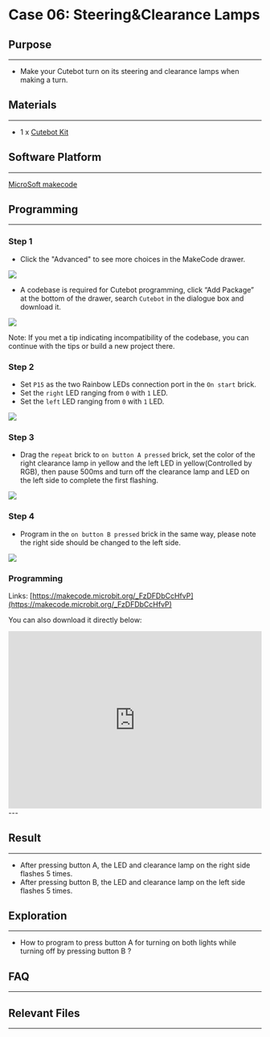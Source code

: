 # Case 06: Steering&Clearance Lamps

## Purpose
---
- Make your Cutebot turn on its steering and clearance lamps when making a turn.

## Materials 
---
- 1 x [Cutebot Kit](https://www.elecfreaks.com/store/cute-bot.html)

## Software Platform
---
[MicroSoft makecode](https://makecode.microbit.org/#)

## Programming
---
### Step 1
- Click the "Advanced" to see more choices in the MakeCode drawer.

![](./images/cutebot-pk-1.png)

- A codebase is required for Cutebot programming, click “Add Package” at the bottom of the drawer, search `Cutebot` in the dialogue box and download it.

![](./images/cutebot-pk-11.png)

Note: If you met a tip indicating incompatibility of the codebase, you can continue with the tips or build a new project there.

### Step 2

- Set `P15` as the two Rainbow LEDs connection port in the `On start` brick.
- Set the `right` LED ranging from `0` with `1` LED.
- Set the `left` LED ranging from `0` with `1` LED.

![](./images/case_06_01.png)

### Step 3

- Drag the `repeat` brick to `on button A pressed` brick, set the color of the right clearance lamp in yellow and the left LED in yellow(Controlled by RGB), then pause 500ms and turn off the clearance lamp and LED on the left side to complete the first flashing.

![](./images/case_06_02.png)


### Step 4

- Program in the  `on button B pressed` brick in the same way,  please note the right side should be changed to the left side.

![](./images/case_06_03.png)

### Programming

Links: [https://makecode.microbit.org/_FzDFDbCcHfvP](https://makecode.microbit.org/_FzDFDbCcHfvP)

You can also download it directly below:

<div style="position:relative;height:0;padding-bottom:70%;overflow:hidden;">
<iframe style="position:absolute;top:0;left:0;width:100%;height:100%;" src="https://makecode.microbit.org/#pub:https://makecode.microbit.org/_4uqbF8U6XhWz" frameborder="0" sandbox="allow-popups allow-forms allow-scripts allow-same-origin">
</iframe>
</div>  
---

## Result
---
- After pressing button A, the LED and clearance lamp on the right side flashes 5 times.
- After pressing button B, the LED and clearance lamp on the left side flashes 5 times.

## Exploration
---
- How to program to press button A for turning on both lights while turning off by pressing button B ?

## FAQ

------

## Relevant Files

---